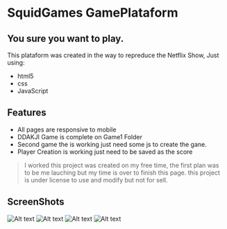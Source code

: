 # SquidGames GamePlataform
## You sure you want to play.

This plataform was created in the way to repreduce the Netflix Show,
Just using:

- html5
- css
- JavaScript

## Features

- All pages are responsive to mobile
- DDAKJI Game is complete on Game1 Folder
- Second game the <canvas> is working just need some js to create the gane.
- Player Creation is working just need to be saved as the score

> I worked this project was created on my free time, 
the first plan was to be me lauching but my time is over to finish this page.
this project is under license to use and modify but not for sell.

## ScreenShots
![Alt text](https://i.ibb.co/rFqZjfV/Capturar.png "a")
![Alt text](https://i.ibb.co/59v9H8J/2.png "a")
![Alt text](https://i.ibb.co/jfzRYqR/3.png "a")
![Alt text](https://i.ibb.co/jf7X7Kh/4.png "a")



